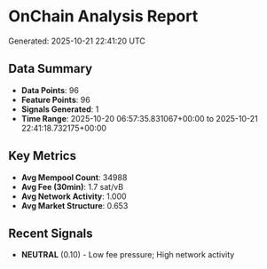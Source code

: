 # OnChain Analysis Report
Generated: 2025-10-21 22:41:20 UTC

## Data Summary
- **Data Points**: 96
- **Feature Points**: 96
- **Signals Generated**: 1
- **Time Range**: 2025-10-20 06:57:35.831067+00:00 to 2025-10-21 22:41:18.732175+00:00

## Key Metrics
- **Avg Mempool Count**: 34988
- **Avg Fee (30min)**: 1.7 sat/vB
- **Avg Network Activity**: 1.000
- **Avg Market Structure**: 0.653

## Recent Signals
- **NEUTRAL** (0.10) - Low fee pressure; High network activity
